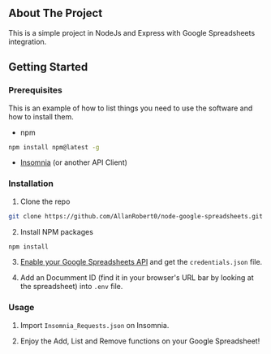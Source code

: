 ## About The Project

This is a simple project in NodeJs and Express with Google Spreadsheets integration.

## Getting Started

### Prerequisites

This is an example of how to list things you need to use the software and how to install them.
* npm
```sh
npm install npm@latest -g
```
* [Insomnia](https://insomnia.rest) (or another API Client)

### Installation

1. Clone the repo
```sh
git clone https://github.com/AllanRobert0/node-google-spreadsheets.git
```
2. Install NPM packages
```sh
npm install
```
3. [Enable your Google Spreadsheets API](https://developers.google.com/sheets/api/quickstart/go) and get the `credentials.json` file.

4. Add an Documment ID (find it in your browser's URL bar by looking at the spreadsheet) into `.env` file.

### Usage

1. Import `Insomnia_Requests.json` on Insomnia.

2. Enjoy the Add, List and Remove functions on your Google Spreadsheet!
